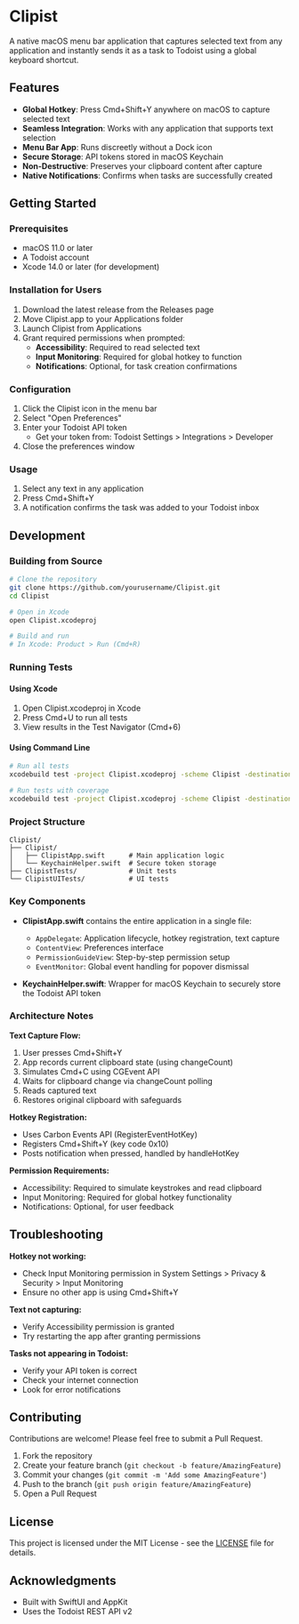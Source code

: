 # Clipist

A native macOS menu bar application that captures selected text from any application and instantly sends it as a task to Todoist using a global keyboard shortcut.

## Features

- **Global Hotkey**: Press Cmd+Shift+Y anywhere on macOS to capture selected text
- **Seamless Integration**: Works with any application that supports text selection
- **Menu Bar App**: Runs discreetly without a Dock icon
- **Secure Storage**: API tokens stored in macOS Keychain
- **Non-Destructive**: Preserves your clipboard content after capture
- **Native Notifications**: Confirms when tasks are successfully created

## Getting Started

### Prerequisites

- macOS 11.0 or later
- A Todoist account
- Xcode 14.0 or later (for development)

### Installation for Users

1. Download the latest release from the Releases page
2. Move Clipist.app to your Applications folder
3. Launch Clipist from Applications
4. Grant required permissions when prompted:
   - **Accessibility**: Required to read selected text
   - **Input Monitoring**: Required for global hotkey to function
   - **Notifications**: Optional, for task creation confirmations

### Configuration

1. Click the Clipist icon in the menu bar
2. Select "Open Preferences"
3. Enter your Todoist API token
   - Get your token from: Todoist Settings > Integrations > Developer
4. Close the preferences window

### Usage

1. Select any text in any application
2. Press Cmd+Shift+Y
3. A notification confirms the task was added to your Todoist inbox

## Development

### Building from Source

```bash
# Clone the repository
git clone https://github.com/yourusername/Clipist.git
cd Clipist

# Open in Xcode
open Clipist.xcodeproj

# Build and run
# In Xcode: Product > Run (Cmd+R)
```

### Running Tests

#### Using Xcode

1. Open Clipist.xcodeproj in Xcode
2. Press Cmd+U to run all tests
3. View results in the Test Navigator (Cmd+6)

#### Using Command Line

```bash
# Run all tests
xcodebuild test -project Clipist.xcodeproj -scheme Clipist -destination 'platform=macOS'

# Run tests with coverage
xcodebuild test -project Clipist.xcodeproj -scheme Clipist -destination 'platform=macOS' -enableCodeCoverage YES
```

### Project Structure

```
Clipist/
├── Clipist/
│   ├── ClipistApp.swift      # Main application logic
│   └── KeychainHelper.swift  # Secure token storage
├── ClipistTests/             # Unit tests
└── ClipistUITests/           # UI tests
```

### Key Components

- **ClipistApp.swift** contains the entire application in a single file:
  - `AppDelegate`: Application lifecycle, hotkey registration, text capture
  - `ContentView`: Preferences interface
  - `PermissionGuideView`: Step-by-step permission setup
  - `EventMonitor`: Global event handling for popover dismissal

- **KeychainHelper.swift**: Wrapper for macOS Keychain to securely store the Todoist API token

### Architecture Notes

**Text Capture Flow:**
1. User presses Cmd+Shift+Y
2. App records current clipboard state (using changeCount)
3. Simulates Cmd+C using CGEvent API
4. Waits for clipboard change via changeCount polling
5. Reads captured text
6. Restores original clipboard with safeguards

**Hotkey Registration:**
- Uses Carbon Events API (RegisterEventHotKey)
- Registers Cmd+Shift+Y (key code 0x10)
- Posts notification when pressed, handled by handleHotKey

**Permission Requirements:**
- Accessibility: Required to simulate keystrokes and read clipboard
- Input Monitoring: Required for global hotkey functionality
- Notifications: Optional, for user feedback

## Troubleshooting

**Hotkey not working:**
- Check Input Monitoring permission in System Settings > Privacy & Security > Input Monitoring
- Ensure no other app is using Cmd+Shift+Y

**Text not capturing:**
- Verify Accessibility permission is granted
- Try restarting the app after granting permissions

**Tasks not appearing in Todoist:**
- Verify your API token is correct
- Check your internet connection
- Look for error notifications

## Contributing

Contributions are welcome! Please feel free to submit a Pull Request.

1. Fork the repository
2. Create your feature branch (`git checkout -b feature/AmazingFeature`)
3. Commit your changes (`git commit -m 'Add some AmazingFeature'`)
4. Push to the branch (`git push origin feature/AmazingFeature`)
5. Open a Pull Request

## License

This project is licensed under the MIT License - see the [LICENSE](LICENSE) file for details.

## Acknowledgments

- Built with SwiftUI and AppKit
- Uses the Todoist REST API v2
